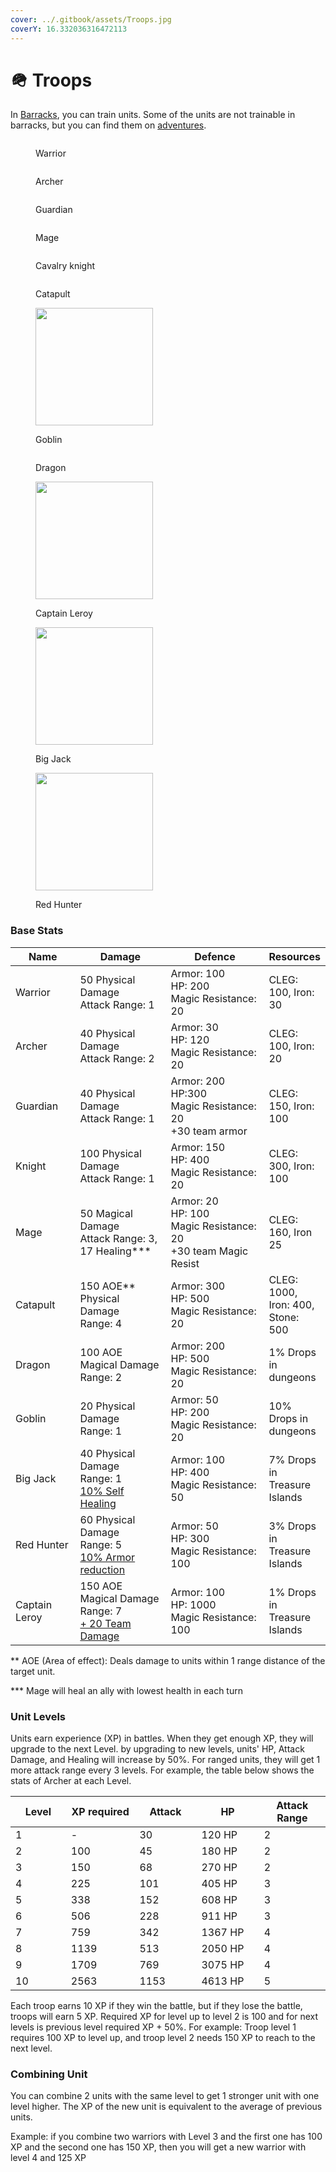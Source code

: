 ```yaml
---
cover: ../.gitbook/assets/Troops.jpg
coverY: 16.332036316472113
---
```


# 🪖 Troops

In [Barracks](buildings.md#barracks), you can train units. Some of the units are not trainable in barracks, but you can find them on [adventures](battles.md).

<div>

<figure><img src="https://core.chainoflegends.com/assets/troops/image/warrior.webp" alt=""><figcaption><p>Warrior</p></figcaption></figure>

 

<figure><img src="https://core.chainoflegends.com/assets/troops/image/archer.webp" alt=""><figcaption><p>Archer</p></figcaption></figure>

 

<figure><img src="https://core.chainoflegends.com/assets/troops/image/guardian.webp" alt=""><figcaption><p>Guardian</p></figcaption></figure>

 

<figure><img src="https://core.chainoflegends.com/assets/troops/image/Mage.webp" alt=""><figcaption><p>Mage</p></figcaption></figure>

</div>

<div>

<figure><img src="https://core.chainoflegends.com/assets/troops/image/knight.webp" alt=""><figcaption><p>Cavalry knight</p></figcaption></figure>

 

<figure><img src="https://core.chainoflegends.com/assets/troops/image/catapult.webp" alt=""><figcaption><p>Catapult</p></figcaption></figure>

 

<figure><img src="https://core.chainoflegends.com/assets/troops/image/goblin.webp" alt="" width="188"><figcaption><p>Goblin</p></figcaption></figure>

</div>

<div>

<figure><img src="https://core.chainoflegends.com/assets/troops/image/dragon.webp" alt=""><figcaption><p>Dragon</p></figcaption></figure>

 

<figure><img src="https://core.chainoflegends.com/assets/troops/image/captain.webp" alt="" width="188"><figcaption><p>Captain Leroy</p></figcaption></figure>

 

<figure><img src="https://core.chainoflegends.com/assets/troops/image/big-jack.webp" alt="" width="188"><figcaption><p>Big Jack</p></figcaption></figure>

 

<figure><img src="https://core.chainoflegends.com/assets/troops/image/red-hunter.webp" alt="" width="188"><figcaption><p>Red Hunter</p></figcaption></figure>

</div>

### Base Stats

<table><thead><tr><th width="119.34587254356853">Name</th><th width="196.45229776221768">Damage</th><th width="231.0297488249819">Defence</th><th>Resources</th></tr></thead><tbody><tr><td>Warrior</td><td>50 Physical Damage<br>Attack Range: 1</td><td>Armor: 100<br>HP: 200<br>Magic Resistance: 20</td><td>CLEG: 100, Iron: 30</td></tr><tr><td>Archer</td><td>40 Physical Damage<br>Attack Range: 2</td><td>Armor: 30<br>HP: 120<br>Magic Resistance: 20</td><td>CLEG: 100, Iron: 20</td></tr><tr><td>Guardian</td><td>40 Physical Damage<br>Attack Range: 1</td><td>Armor: 200<br>HP:300<br>Magic Resistance: 20<br>+30 team armor</td><td>CLEG: 150, Iron: 100</td></tr><tr><td>Knight</td><td>100 Physical Damage<br>Attack Range: 1</td><td>Armor: 150<br>HP: 400<br>Magic Resistance: 20</td><td>CLEG: 300, Iron: 100</td></tr><tr><td>Mage</td><td>50 Magical Damage<br>Attack Range: 3,<br>17 Healing*** </td><td>Armor: 20<br>HP: 100<br>Magic Resistance: 20<br>+30 team Magic Resist</td><td>CLEG: 160, Iron 25</td></tr><tr><td>Catapult</td><td>150 AOE** Physical Damage<br>Range: 4</td><td>Armor: 300<br>HP: 500<br>Magic Resistance: 20</td><td>CLEG: 1000, Iron: 400, Stone: 500</td></tr><tr><td>Dragon</td><td>100 AOE Magical Damage<br>Range: 2</td><td>Armor: 200<br>HP: 500<br>Magic Resistance: 20</td><td>1% Drops in dungeons</td></tr><tr><td>Goblin</td><td>20 Physical Damage<br>Range: 1</td><td>Armor: 50<br>HP: 200<br>Magic Resistance: 20</td><td>10% Drops in dungeons</td></tr><tr><td>Big Jack</td><td>40 Physical Damage<br>Range: 1<br><a data-footnote-ref href="#user-content-fn-1">10% Self Healing </a></td><td>Armor: 100<br>HP: 400<br>Magic Resistance: 50</td><td>7% Drops in Treasure Islands</td></tr><tr><td>Red Hunter</td><td>60 Physical Damage<br>Range: 5<br><a data-footnote-ref href="#user-content-fn-2">10% Armor reduction</a></td><td>Armor: 50<br>HP: 300<br>Magic Resistance: 100</td><td>3% Drops in Treasure Islands</td></tr><tr><td>Captain Leroy</td><td>150 AOE Magical Damage<br>Range: 7<br><a data-footnote-ref href="#user-content-fn-3">+ 20 Team Damage</a></td><td>Armor: 100<br>HP: 1000<br>Magic Resistance: 100</td><td>1% Drops in Treasure Islands</td></tr></tbody></table>

\*\* AOE (Area of effect): Deals damage to units within 1 range distance of the target unit.

\*\*\* Mage will heal an ally with lowest health in each turn

### Unit Levels

Units earn experience (XP) in battles. When they get enough XP, they will upgrade to the next Level. by upgrading to new levels, units' HP, Attack Damage, and Healing will increase by 50%. For ranged units, they will get 1 more attack range every 3 levels. For example, the table below shows the stats of Archer at each Level.

<table><thead><tr><th width="110">Level</th><th width="127">XP required</th><th width="121">Attack</th><th width="135">HP</th><th width="137">Attack Range</th></tr></thead><tbody><tr><td>1</td><td>-  </td><td>30</td><td>120 HP</td><td>2</td></tr><tr><td>2</td><td>100</td><td>45</td><td>180 HP</td><td>2</td></tr><tr><td>3</td><td>150</td><td>68</td><td>270 HP</td><td>2</td></tr><tr><td>4</td><td>225</td><td>101</td><td>405 HP</td><td>3</td></tr><tr><td>5</td><td>338</td><td>152</td><td>608 HP</td><td>3</td></tr><tr><td>6</td><td>506</td><td>228</td><td>911 HP</td><td>3</td></tr><tr><td>7</td><td>759</td><td>342</td><td>1367 HP</td><td>4</td></tr><tr><td>8</td><td>1139</td><td>513</td><td>2050 HP</td><td>4</td></tr><tr><td>9</td><td>1709</td><td>769</td><td>3075 HP</td><td>4</td></tr><tr><td>10</td><td>2563</td><td>1153</td><td>4613 HP</td><td>5</td></tr></tbody></table>

Each troop earns 10 XP if they win the battle, but if they lose the battle, troops will earn 5 XP. Required XP for level up to level 2 is 100 and for next levels is previous level required XP + 50%. For example: Troop level 1 requires 100 XP to level up, and troop level 2 needs 150 XP to reach to the next level.

### Combining Unit

You can combine 2 units with the same level to get 1 stronger unit with one level higher. The XP of the new unit is equivalent to the average of previous units.

Example: if you combine two warriors with Level 3 and the first one has 100 XP and the second one has 150 XP, then you will get a new warrior with level 4 and 125 XP

[^1]: Heal himself 10% of his max health in each turn.

[^2]: Reduces 10% of target's max armor in each turns. after 10 hits, target's armor will become 0.

[^3]: Increase Damage of all team members by 20.
